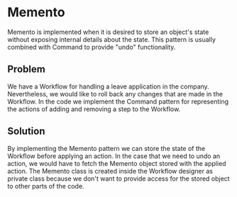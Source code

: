 # Memento

Memento is implemented when it is desired to store an object's state without exposing internal details about
the state. This pattern is usually combined with Command to provide "undo" functionality.

## Problem

We have a Workflow for handling a leave application in the company. Nevertheless, we would like to roll back
any changes that are made in the Workflow. In the code we implement the Command pattern for representing
the actions of adding and removing a step to the Workflow.

## Solution

By implementing the Memento pattern we can store the state of the Workflow before applying an action. In the
case that we need to undo an action, we would have to fetch the Memento object stored with the applied action.
The Memento class is created inside the Workflow designer as private class because we don't want to provide access
for the stored object to other parts of the code.